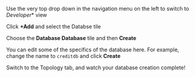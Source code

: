 Use the very top drop down in the navigation menu on the left to switch to *Developer** view

Click **+Add** and select the Databse tile

Choose the **Database Database** tile and then **Create**

You can edit some of the specifics of the database here.  For example, change the name to `creditdb` and click **Create**

Switch to the Topology tab, and watch your database creation complete!

